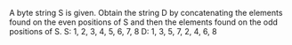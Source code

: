 A byte string S is given. Obtain the string D by concatenating the elements found on the even positions of S and then the elements found on the odd positions of S.
S: 1, 2, 3, 4, 5, 6, 7, 8
D: 1, 3, 5, 7, 2, 4, 6, 8
